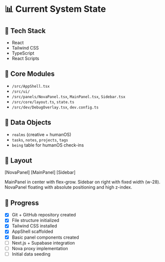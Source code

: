 # 📊 Current System State

## 🔧 Tech Stack

- React  
- Tailwind CSS  
- TypeScript  
- React Scripts  

## 🧠 Core Modules

- `/src/AppShell.tsx`  
- `/src/ui/`  
- `/src/panels/NovaPanel.tsx`, `MainPanel.tsx`, `Sidebar.tsx`  
- `/src/core/layout.ts`, `state.ts`  
- `/src/dev/DebugOverlay.tsx`, `dev.config.ts`  

## 🧩 Data Objects

- `realms` (creative + humanOS)  
- `tasks`, `notes`, `projects`, `tags`  
- `being` table for humanOS check-ins  

## 🎨 Layout

[NovaPanel] [MainPanel] [Sidebar]

MainPanel in center with flex-grow. Sidebar on right with fixed width (w-28). NovaPanel floating with absolute positioning and high z-index.

## 🌱 Progress

- [x] Git + GitHub repository created  
- [x] File structure initialized  
- [x] Tailwind CSS installed  
- [x] AppShell scaffolded  
- [x] Basic panel components created  
- [ ] Next.js + Supabase integration  
- [ ] Nova proxy implementation  
- [ ] Initial data seeding  
